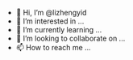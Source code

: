 - 👋 Hi, I’m @lizhengyid
- 👀 I’m interested in ...
- 🌱 I’m currently learning ...
- 💞️ I’m looking to collaborate on ...
- 📫 How to reach me ...

<!---
lizhengyid/lizhengyid is a ✨ special ✨ repository because its `README.md` (this file) appears on your GitHub profile.
You can click the Preview link to take a look at your changes.
--->
